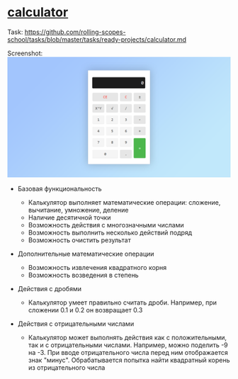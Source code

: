 # [calculator](https://ne-danik.github.io/calculator/)

Task: https://github.com/rolling-scopes-school/tasks/blob/master/tasks/ready-projects/calculator.md

Screenshot:
![](https://raw.githubusercontent.com/ne-danik/images/master/screen-calculator.png)

* Базовая функциональность
    * Калькулятор выполняет математические операции: сложение, вычитание, умножение, деление
    * Наличие десятичной точки
    * Возможность действия с многозначными числами
    * Возможность выполнить несколько действий подряд
    * Возможность очистить результат
    
* Дополнительные математические операции
    * Возможность извлечения квадратного корня
    * Возможность возведения в степень
    
* Действия с дробями
    * Калькулятор умеет правильно считать дроби. Например, при сложении 0.1 и 0.2 он возвращает 0.3
    
* Действия с отрицательными числами
    * Калькулятор может выполнять действия как с положительными, так и с отрицательными числами. Например, можно поделить -9 на -3. При вводе отрицательного числа перед ним отображается знак "минус". Обрабатывается попытка найти квадратный корень из отрицательного числа
